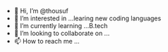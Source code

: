 - 👋 Hi, I’m @thousuf
- 👀 I’m interested in ...learing new coding languages
- 🌱 I’m currently learning ...B.tech
- 💞️ I’m looking to collaborate on ...
- 📫 How to reach me ...

<!---
thousu/thousu is a ✨ special ✨ repository because its `README.md` (this file) appears on your GitHub profile.
You can click the Preview link to take a look at your changes.
--->
